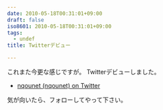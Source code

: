 ```yaml
---
date: 2010-05-18T00:31:01+09:00
draft: false
iso8601: 2010-05-18T00:31:01+09:00
tags:
  - undef
title: Twitterデビュー

---
```


これまた今更な感じですが。
Twitterデビューしました。
<ul>
<li><a href="https://twitter.com/nqounet">nqounet (nqounet) on Twitter</a></li>
</ul>
気が向いたら、フォローしてやって下さい。
    	